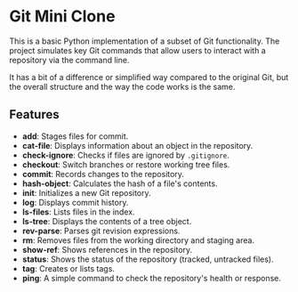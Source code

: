# Git Mini Clone

This is a basic Python implementation of a subset of Git functionality. The project simulates key Git commands that allow users to interact with a repository via the command line. 

It has a bit of a difference or simplified way compared to the original Git, but the overall structure and the way the code works is the same.

## Features

- **add**: Stages files for commit.
- **cat-file**: Displays information about an object in the repository.
- **check-ignore**: Checks if files are ignored by `.gitignore`.
- **checkout**: Switch branches or restore working tree files.
- **commit**: Records changes to the repository.
- **hash-object**: Calculates the hash of a file's contents.
- **init**: Initializes a new Git repository.
- **log**: Displays commit history.
- **ls-files**: Lists files in the index.
- **ls-tree**: Displays the contents of a tree object.
- **rev-parse**: Parses git revision expressions.
- **rm**: Removes files from the working directory and staging area.
- **show-ref**: Shows references in the repository.
- **status**: Shows the status of the repository (tracked, untracked files).
- **tag**: Creates or lists tags.
- **ping**: A simple command to check the repository's health or response.
